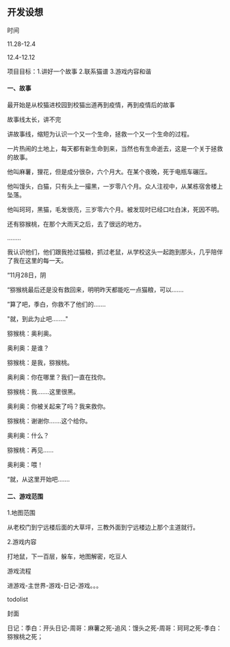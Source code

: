 ## 开发设想

时间

11.28-12.4

12.4-12.12

项目目标：1.讲好一个故事 2.联系猫谱 3.游戏内容和谐





#### 一、故事

最开始是从校猫进校园到校猫出道再到疫情，再到疫情后的故事

故事线太长，讲不完

讲故事线，缩短为认识一个又一个生命，拯救一个又一个生命的过程。



一片热闹的土地上，每天都有新生命到来，当然也有生命逝去，这是一个关于拯救的故事。

他叫麻薯，狸花，但是成分很杂，六个月大。在某个夜晚，死于电瓶车碾压。

他叫馒头，白猫，只有头上一撮黑，一岁零八个月。众人注视中，从某栋宿舍楼上坠落。

他叫珂珂，黑猫，毛发很亮，三岁零六个月。被发现时已经口吐白沫，死因不明。

还有猕猴桃，在那个大雨天之后，去了很远的地方。

........

我认识他们，他们跟我抢过猫粮，抓过老鼠，从学校这头一起跑到那头，几乎陪伴了我在这里的每一天。



“11月28日，阴

“猕猴桃最后还是没有救回来，明明昨天都能吃一点猫粮，可以.......

”算了吧，季白，你救不了他们的.......

"就，到此为止吧........"



猕猴桃：奥利奥。

奥利奥：是谁？

猕猴桃：是我，猕猴桃。

奥利奥：你在哪里？我们一直在找你。

猕猴桃：我.......这里很黑。

奥利奥：你被关起来了吗？我来救你。

猕猴桃：谢谢你.......这个给你。

奥利奥：什么？

猕猴桃：再见......

奥利奥：喂！



“就，从这里开始吧.......



#### 二、游戏范围

1.地图范围

从老校门到宁远楼后面的大草坪，三教外面到宁远楼边上那个主道就行。

2.游戏内容

打地鼠，下一百层，躲车，地图解密，吃豆人

游戏流程

进游戏-主世界-游戏-日记-游戏。。。

todolist

封面

日记：季白：开头日记-周哥：麻薯之死-追风：馒头之死-周哥：珂珂之死-季白：猕猴桃之死；





